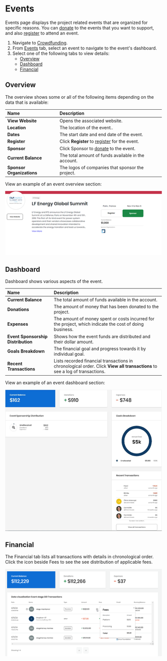# Events

Events page displays the project related events that are organized for specific reasons. You can [donate](../donate-sponsor/) to the events that you want to support, and also [register](../register-for-an-event.md) to attend an event.

1. Navigate to [Crowdfunding](https://crowdfunding.lfx.linuxfoundation.org/).
2. From [Events](./#Dashboard-Events) tab, select an event to navigate to the event's dashboard. 
3. Select one of the following tabs to view details:
   * [Overview](events.md#Events-Overview)
   * [Dashboard](events.md#Events-Dashboard)
   * [Financial](events.md#Events-Financial)

## Overview <a id="Events-Overview"></a>

The overview shows some or all of the following items depending on the data that is available:

| Name  | Description |
| :--- | :--- |
| **View Website** | Opens the associated website. |
| **Location** | The location of the event.. |
| **Dates** | The start date and end date of the event. |
| **Register** | Click **Register** to [register](../register-for-an-event.md) for the event. |
| **Sponsor** | Click Sponsor to [donate](../donate-sponsor/) to the event. |
| **Current Balance** | The total amount of funds available in the account. |
| **Sponsor Organizations** | The logos of companies that sponsor the project. |

  
View an example of an event overview section:

![event overview](../../.gitbook/assets/event-overview.png)

## Dashboard <a id="Events-Dashboard"></a>

Dashboard shows various aspects of the event.

| Name | Description |
| :--- | :--- |
| **Current Balance** | The total amount of funds available in the account. |
| **Donations** | The amount of money that has been donated to the project. |
| **Expenses** | The amount of money spent or costs incurred for the project, which indicate the cost of doing business. |
| **Event Sponsorship Distribution** | Shows how the event funds are distributed and their dollar amount. |
| **Goals Breakdown** | The financial goal and progress towards it by individual goal. |
| **Recent Transactions** | Lists recorded financial transactions in chronological order. Click **View all transactions** to see a log of transactions. |

  
View an example of an event dashboard section:

![](../../.gitbook/assets/7418517%20%281%29.jpg)

## Financial <a id="Events-Financial"></a>

The Financial tab lists all transactions with details in chronological order. Click the icon beside Fees to see the see distribution of applicable fees.

![](../../.gitbook/assets/fees-icon-events.png)

